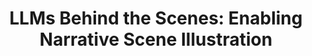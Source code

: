 ---
title: "LLMs Behind the Scenes: Enabling Narrative Scene Illustration"
categories: publications
# pdf : CHI2022-TaleBrush.pdf
# link: https://arxiv.org/abs/2503.06335
authors: Melissa Roemmele, John Joon Young Chung, Taewook Kim, Yuqian Sun, Alex Calderwood, Max Kreminski
image: 2025_SceneVis.png
venue : EMNLP2025
type : full
selected: false
# bibtex: "@inbook{chung2021talebrush,
# author = {Chung, John Joon Young and Kim, Wooseok and Yoo, Kang Min and Lee, Hwaran and Adar, Eytan and Chang, Minsuk},
# title = {TaleBrush: Sketching Stories with Generative Pretrained Language Models},
# year = {2024},
# publisher = {Association for Computing Machinery},
# address = {New York, NY, USA},
# booktitle = {Proceedings of the 2024 CHI Conference on Human Factors in Computing Systems}
# }"
layout: publications_single
# project_page: https://johnr0.github.io/publications/TaleBrush_CHI2022/
tags:
  - 
---